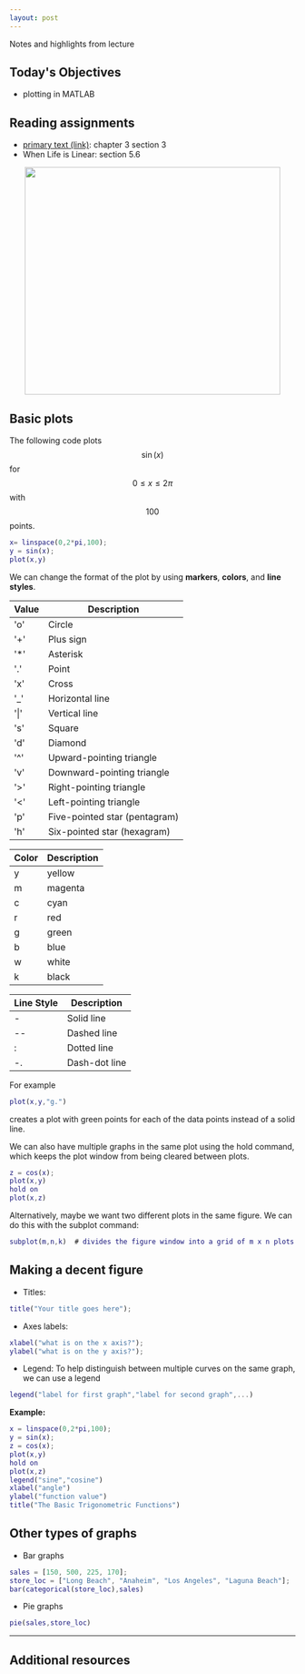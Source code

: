 ```yaml
---
layout: post
---
```


Notes and highlights from lecture

## Today's Objectives

* plotting in MATLAB

## Reading assignments

* <a target="_parent" href="../../../extras/textbook.pdf">primary text (link)</a>: chapter 3 section 3
* When Life is Linear: section 5.6



<p align="center">
  <img width="450" height="400" src="../../../extras/img/nickleback.jpg">
</p>


## Basic plots

The following code plots $$\sin(x)$$ for $$0\leq x\leq 2\pi$$ with $$100$$ points.

```Matlab
x= linspace(0,2*pi,100);
y = sin(x);
plot(x,y)
```

We can change the format of the plot by using **markers**, **colors**, and **line styles**.

| Value	| Description                   |
| ----- | ----------------------------- |
|  'o'	| Circle                        |
|  '+'	| Plus sign                     | 
|  '*'	| Asterisk                      | 
|  '.'	| Point                         |
|  'x'	| Cross                         |
|  '_'	| Horizontal line               |
|  '\|'	| Vertical line                 |
|  's'	| Square                        |
|  'd'	| Diamond                       |
|  '^'	| Upward-pointing triangle      |
|  'v'	| Downward-pointing triangle    |
|  '>'	| Right-pointing triangle       | 
|  '<'	| Left-pointing triangle        | 
|  'p'	| Five-pointed star (pentagram) |
|  'h'	| Six-pointed star (hexagram)   |


| Color	| Description |
| ----- | ----------- |
|   y   | yellow      |
|   m   | magenta     |
|   c   | cyan        |
|   r   | red         |
|   g   | green       |
|   b   | blue        |
|   w   | white       |
|   k   | black       |


| Line Style | Description   |
| ---------- | ------------- |
|     \-     | Solid line    |
|     \-\-   | Dashed line   |
|     :	     | Dotted line   |
|     \-.    | Dash-dot line |

For example

```Matlab
plot(x,y,"g.")
```
creates a plot with green points for each of the data points instead of a solid line.


We can also have multiple graphs in the same plot using the hold command, which
keeps the plot window from being cleared between plots.

```Matlab
z = cos(x);
plot(x,y)
hold on
plot(x,z)
```
Alternatively, maybe we want two different plots in the same figure.  We can do this with the subplot command:

```Matlab
subplot(m,n,k)  # divides the figure window into a grid of m x n plots and readies the computer to plot in the k'th window
```

## Making a decent figure

* Titles:

```Matlab
title("Your title goes here");
```

* Axes labels:

```Matlab
xlabel("what is on the x axis?");
ylabel("what is on the y axis?");
```

* Legend:
To help  distinguish between multiple curves on the same graph, we can use a legend
```Matlab
legend("label for first graph","label for second graph",...)
```

**Example:**

```Matlab
x = linspace(0,2*pi,100);
y = sin(x);
z = cos(x);
plot(x,y)
hold on
plot(x,z)
legend("sine","cosine")
xlabel("angle")
ylabel("function value")
title("The Basic Trigonometric Functions")
```

## Other types of graphs

* Bar graphs

```Matlab
sales = [150, 500, 225, 170];
store_loc = ["Long Beach", "Anaheim", "Los Angeles", "Laguna Beach"];
bar(categorical(store_loc),sales)
```

* Pie graphs
```Matlab
pie(sales,store_loc)
```

* ****

## Additional resources



